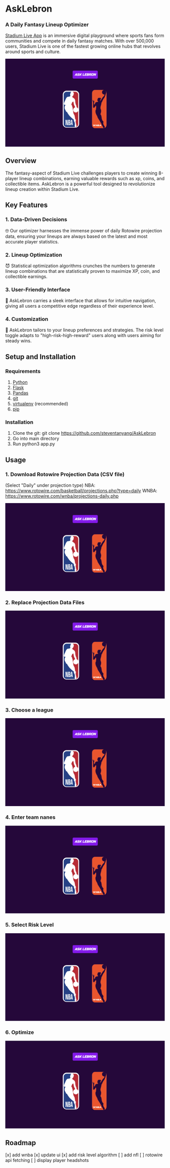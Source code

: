 #                   AskLebron 
### A Daily Fantasy Lineup Optimizer

[Stadium Live App](https://stadiumverse.com/) is an immersive digital playground where sports fans form communities and compete in daily fantasy matches. With over 500,000 users, Stadium Live is one of the fastest growing online hubs that revolves around sports and culture. 

![main](images/choose_team.png)

## Overview
The fantasy-aspect of Stadium Live challenges players to create winning 8-player lineup combinations, earning valuable rewards such as xp, coins, and collectible items. AskLebron is a powerful tool designed to revolutionize lineup creation within Stadium Live.


## Key Features

### 1. Data-Driven Decisions
:nerd_face: Our optimizer harnesses the immense power of daily Rotowire projection data, ensuring your lineups are always based on the latest and most accurate player statistics.

### 2. Lineup Optimization 
:smiling_imp: Statistical optimization algorithms crunches the numbers to generate lineup combinations that are statistically proven to maximize XP, coin, and collectible earnings. 

### 3. User-Friendly Interface 
:yellow_heart: AskLebron carries a sleek interface that allows for intuitive navigation, giving all users a competitive edge regardless of their experience level.

### 4. Customization
:cold_face: AskLebron tailors to your lineup preferences and strategies. The risk level toggle adapts to "high-risk-high-reward" users along with users aiming for steady wins. 


## Setup and Installation

### Requirements
1. [Python](https://realpython.com/installing-python/)
2. [Flask](https://flask.palletsprojects.com/en/2.3.x/installation/)
3. [Pandas](https://pandas.pydata.org/docs/getting_started/install.html)
4. [git](https://git-scm.com/book/en/v2/Getting-Started-Installing-Git)
5. [virtualenv](https://docs.python.org/3/library/venv.html) (recommended)
5. [pip](https://pip.pypa.io/en/stable/installation/)

### Installation
1. Clone the git: git clone https://github.com/steventanyang/AskLebron
2. Go into main directory
3. Run python3 app.py

## Usage

### 1. Download Rotowire Projection Data (CSV file) 
(Select "Daily" under projection type)
NBA: https://www.rotowire.com/basketball/projections.php?type=daily
WNBA: https://www.rotowire.com/wnba/projections-daily.php

![main](images/choose_team.png)

### 2. Replace Projection Data Files

![main](images/choose_team.png)

### 3. Choose a league

![main](images/choose_team.png)

### 4. Enter team nanes

![main](images/choose_team.png)

### 5. Select Risk Level

![main](images/choose_team.png)

### 6. Optimize

![main](images/choose_team.png)


## Roadmap
[x] add wnba
[x] update ui
[x] add risk level algorithm
[ ] add nfl
[ ] rotowire api fetching
[ ] display player headshots